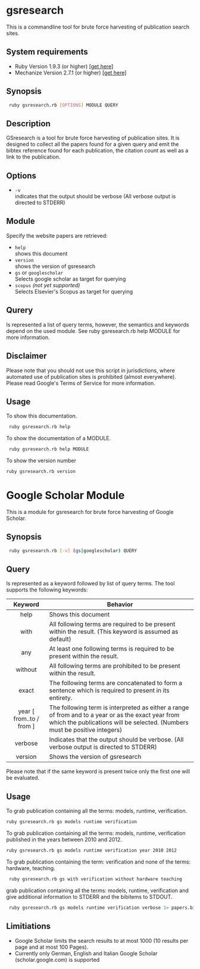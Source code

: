 gsresearch
==========
This is a commandline tool for brute force harvesting of publication search sites.

System requirements
-------------------

* Ruby Version 1.9.3 (or higher) [\[get here\]](https://www.ruby-lang.org/de/downloads/)
* Mechanize Version 2.7.1 (or higher) [\[get here\]](https://github.com/sparklemotion/mechanize)

Synopsis
--------
```bash
 ruby gsresearch.rb [OPTIONS] MODULE QUERY
```

Description
-----------

GSresearch is a tool for brute force harvesting of publication sites.
It is designed to collect all the papers found for a given query
and emit the bibtex reference found for each publication, 
the citation count as well as a link to the publication.

Options
-------

* `-v`  
    indicates that the output should be verbose
    (All verbose output is directed to STDERR)

Module
------

Specify the website papers are retrieved:

* `help`  
    shows this document
* `version`  
    shows the version of gsresearch
* `gs` or `googlescholar`  
    Selects google scholar as target for querying
* `scopus` *(not yet supported)*  
    Selects Elsevier's Scopus as target for querying 

Qurery
------

Is represented a list of query terms, however, the semantics and keywords depend
on the used module. See ruby gsresearch.rb help MODULE for more information.

 
Disclaimer
---------- 
Please note that you should not use this script in jurisdictions,
where automated use of publication sites is prohibited (almost everywhere).
Please read Google's Terms of Service for more information.
  
Usage
-----
To show this documentation.
```bash
 ruby gsresearch.rb help 
```
To show the documentation of a MODULE.
```bash
 ruby gsresearch.rb help MODULE
```
To show the version number
```bash
ruby gsresearch.rb version
```


Google Scholar Module
=====================

This is a module for gsresearch for brute force harvesting of Google Scholar.

Synopsis
--------
```bash
 ruby gsresearch.rb [-v] (gs|googlescholar) QUERY
```

Query
-----

Is represented as a keyword followed by list of query terms.
The tool supports the following keywords:

Keyword       | Behavior
:------------:|---------------------------------------------------------
 help         | Shows this document
 with         | All following terms are required to be present within the result. (This keyword is assumed as default)
 any          | At least one following terms is required to be present within the result.
 without      | All following terms are prohibited to be present within the result.
 exact        | The following terms are concatenated to form a sentence which is required to present in its entirety.
 year [ from..to / from ] |  The following term is interpreted as either a range of from and to a year or as the exact year from which the publications will be selected. (Numbers must be positive integers)
 verbose      | Indicates that the output should be verbose. (All verbose output is directed to STDERR)
 version      | Shows the version of gsresearch

Please note that if the same keyword is present twice only the first one
will be evaluated.

Usage
-----
    
To grab publication containing all the terms: models, runtime, verification.
```bash
ruby gsresearch.rb gs models runtime verification
```
To grab publication containing all the terms: models, runtime, verification published in the years between 2010 and 2012.
```bash
ruby gsresearch.rb gs models runtime verification year 2010 2012
```
To grab publication containing the term: verification and none of the terms: hardware, teaching.
```bash
 ruby gsresearch.rb gs with verification without hardware teaching
```
grab publication containing all the terms: models, runtime, verification and give additional information to STDERR and the bibitems to STDOUT.
```bash
 ruby gsresearch.rb gs models runtime verification verbose 1> papers.bib 2> error.log
```

Limitiations
------------

 * Google Scholar limits the search results to at most 1000 (10 results per page and at most 100 Pages).
 * Currently only German, English and Italian Google Scholar (scholar.google.com) is supported
